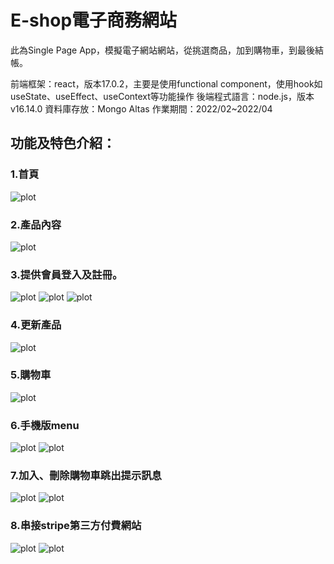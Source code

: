 # E-shop電子商務網站

此為Single Page App，模擬電子網站網站，從挑選商品，加到購物車，到最後結帳。

前端框架：react，版本17.0.2，主要是使用functional component，使用hook如useState、useEffect、useContext等功能操作
後端程式語言：node.js，版本v16.14.0
資料庫存放：Mongo Altas
作業期間：2022/02~2022/04


## 功能及特色介紹：

### 1.首頁

![plot](./image_folder/home.png)

### 2.產品內容

![plot](./image_folder/products.png)

### 3.提供會員登入及註冊。

![plot](./image_folder/register.png)
![plot](./image_folder/login.png)
![plot](./image_folder/user.png)

### 4.更新產品

![plot](./image_folder/update-product.png)

### 5.購物車

![plot](./image_folder/cart.png)

### 6.手機版menu

![plot](./image_folder/menu1.png)
![plot](./image_folder/menu2.png)

### 7.加入、刪除購物車跳出提示訊息

![plot](./image_folder/success_msg.png)
![plot](./image_folder/delete_msg.png)


### 8.串接stripe第三方付費網站

![plot](./image_folder/checkout.png)
![plot](./image_folder/stripe.png)